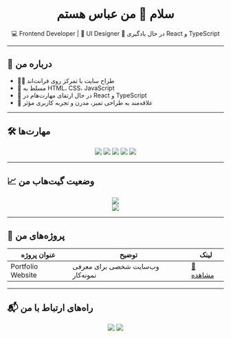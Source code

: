 <h1 align="center">سلام 👋 من عباس هستم</h1>

<p align="center">
💻 Frontend Developer | 🎨 UI Designer  
🌱 در حال یادگیری React و TypeScript
</p>

---

## 🧠 درباره من

- 👨‍💻 طراح سایت با تمرکز روی فرانت‌اند  
- 🧩 مسلط به HTML، CSS، JavaScript  
- 🚀 در حال ارتقای مهارت‌هام در React و TypeScript  
- 🎯 علاقه‌مند به طراحی تمیز، مدرن و تجربه کاربری مؤثر

---

## 🛠 مهارت‌ها

<p align="center">
  <img src="https://img.shields.io/badge/HTML-E34F26?style=for-the-badge&logo=html5&logoColor=white" />
  <img src="https://img.shields.io/badge/CSS-1572B6?style=for-the-badge&logo=css3&logoColor=white" />
  <img src="https://img.shields.io/badge/JavaScript-F7DF1E?style=for-the-badge&logo=javascript&logoColor=black" />
  <img src="https://img.shields.io/badge/React-20232A?style=for-the-badge&logo=react&logoColor=61DAFB" />
  <img src="https://img.shields.io/badge/TypeScript-007ACC?style=for-the-badge&logo=typescript&logoColor=white" />
</p>

---

## 📈 وضعیت گیت‌هاب من

<p align="center">
  <img src="https://github-readme-stats.vercel.app/api?username=abbas-2483&show_icons=true&theme=vue-dark" />
  <br />
  <img src="https://github-readme-stats.vercel.app/api/top-langs/?username=abbas-2483&layout=compact&theme=vue-dark" />
</p>

---

## 📌 پروژه‌های من

| عنوان پروژه | توضیح | لینک |
|-------------|--------|------|
| Portfolio Website | وب‌سایت شخصی برای معرفی نمونه‌کار | [🔗 مشاهده](https://github.com/Abbas-2483/portfolio) |



---

## 📬 راه‌های ارتباط با من

<p align="center">
  <a href="mailto:abbas83boueshagh@gmail.com"><img src="https://img.shields.io/badge/Email-D14836?style=for-the-badge&logo=gmail&logoColor=white" /></a>
  <a href="https://instagram.com/abbas._.83b"><img src="https://img.shields.io/badge/Instagram-E4405F?style=for-the-badge&logo=instagram&logoColor=white" /></a>
</p>


